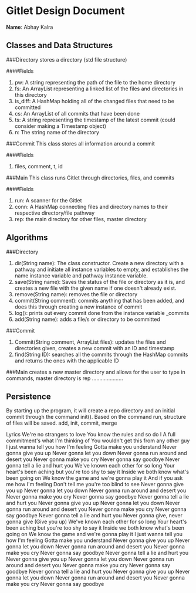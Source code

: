 # Gitlet Design Document

**Name**: Abhay Kalra

## Classes and Data Structures

###Directory
stores a directory (std file structure)

####Fields
1. pw: A string representing the path of the file to the home directory
2. fs: An ArrayList representing a linked list of the files and directories in this directory
3. is_diff: A HashMap holding all of the changed files that need to be committed
4. cs: An ArrayList of all commits that have been done
5. ts: A string representing the timestamp of the latest commit
   (could consider making a Timestamp object)
6. n: The string name of the directory

###Commit
This class stores all information around a commit

####Fields
1.  files, comment, t, id 

###Main
This class runs Gitlet through directories, files, and commits

####Fields
1. run: A scanner for the Gitlet
2. conn: A HashMap connecting  files and directory names to their respective directory/file pathway
3. rep: the main directory for  other files, master directory

## Algorithms

###Directory
1. dir(String name): The class constructor. Create a new directory with a pathway and initiate all instance variables to empty, and establishes the name instance variable and pathway instance variable.
2. save(String name): Saves the status of the file or directory as it is, and creates a new file with the given name if one doesn't already exist.
3. remove(String name): removes the file or directory
4. commit(String comment): commits anything that has been added, and does this through creating a new instance of commit
5. log(): prints out every commit done from the instance variable _commits
6. add(String name): adds a file/s or directory to be committed

###Commit
1. Commit(String comment, ArrayList files): updates the files and directories given, creates a new commit with an ID and timestamp
2. find(String ID): searches all the commits through the HashMap commits and returns the ones with the applicable ID

###Main
creates a new master directory and allows for the user to type in commands, master directory is rep
.....................
## Persistence
By starting up the program, it will create a repo directory and an initial commit through the command init(). Based on the command run, structure of files will be saved.
add, init, commit, merge

Lyrics
We're no strangers to love
You know the rules and so do I
A full commitment's what I'm thinking of
You wouldn't get this from any other guy
I just wanna tell you how I'm feeling
Gotta make you understand
Never gonna give you up
Never gonna let you down
Never gonna run around and desert you
Never gonna make you cry
Never gonna say goodbye
Never gonna tell a lie and hurt you
We've known each other for so long
Your heart's been aching but you're too shy to say it
Inside we both know what's been going on
We know the game and we're gonna play it
And if you ask me how I'm feeling
Don't tell me you're too blind to see
Never gonna give you up
Never gonna let you down
Never gonna run around and desert you
Never gonna make you cry
Never gonna say goodbye
Never gonna tell a lie and hurt you
Never gonna give you up
Never gonna let you down
Never gonna run around and desert you
Never gonna make you cry
Never gonna say goodbye
Never gonna tell a lie and hurt you
Never gonna give, never gonna give
(Give you up)
We've known each other for so long
Your heart's been aching but you're too shy to say it
Inside we both know what's been going on
We know the game and we're gonna play it
I just wanna tell you how I'm feeling
Gotta make you understand
Never gonna give you up
Never gonna let you down
Never gonna run around and desert you
Never gonna make you cry
Never gonna say goodbye
Never gonna tell a lie and hurt you
Never gonna give you up
Never gonna let you down
Never gonna run around and desert you
Never gonna make you cry
Never gonna say goodbye
Never gonna tell a lie and hurt you
Never gonna give you up
Never gonna let you down
Never gonna run around and desert you
Never gonna make you cry
Never gonna say goodbye
